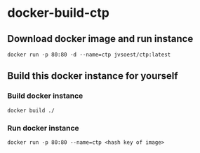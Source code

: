 # docker-build-ctp

## Download docker image and run instance
`docker run -p 80:80 -d --name=ctp jvsoest/ctp:latest`

## Build this docker instance for yourself

### Build docker instance
`docker build ./`

### Run docker instance
`docker run -p 80:80 --name=ctp <hash key of image>`
